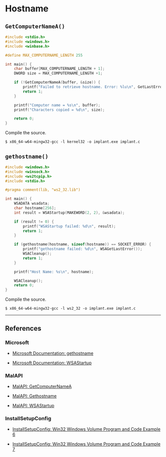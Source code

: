 # Hostname

## `GetComputerNameA()`

```c
#include <stdio.h>
#include <windows.h>
#include <winbase.h>

#define MAX_COMPUTERNAME_LENGTH 255

int main() {
	char buffer[MAX_COMPUTERNAME_LENGTH + 1];
	DWORD size = MAX_COMPUTERNAME_LENGTH +1;

	if (!GetComputerNameA(buffer, &size)) {
		printf("Failed to retrieve hostname. Error: %lu\n", GetLastError());
		return 1;
	}

	printf("Computer name = %s\n", buffer);
	printf("Characters copied = %d\n", size);

	return 0;
}
```

Compile the source.

```
$ x86_64-w64-mingw32-gcc -l kernel32 -o implant.exe implant.c
```

## `gethostname()`

```c
#include <windows.h>
#include <winsock.h>
#include <ws2tcpip.h>
#include <stdio.h>

#pragma comment(lib, "ws2_32.lib")

int main() {
	WSADATA wsadata;
	char hostname[256];
	int result = WSAStartup(MAKEWORD(2, 2), &wsadata);

	if (result != 0) {
		printf("WSAStartup failed: %d\n", result);
		return 1;
	}

	if (gethostname(hostname, sizeof(hostname)) == SOCKET_ERROR) {
		printf("gethostname failed: %d\n", WSAGetLastError());
		WSACleanup();
		return 1;
	}

	printf("Host Name: %s\n", hostname);

	WSACleanup();
	return 0;
}
```

Compile the source.

```
$ x86_64-w64-mingw32-gcc -l ws2_32 -o implant.exe implant.c
```

---
## References

### Microsoft

- [Microsoft Documentation: gethostname](https://learn.microsoft.com/en-us/windows/win32/api/winsock/nf-winsock-gethostname)

- [Microsoft Documentation: WSAStartup](https://learn.microsoft.com/en-us/windows/win32/api/winsock/nf-winsock-wsastartup)

### MalAPI

- [MalAPI: GetComputerNameA](https://malapi.io/winapi/GetComputerNameA)

- [MalAPI: Gethostname](https://malapi.io/winapi/Gethostname)

- [MalAPI: WSAStartup](https://malapi.io/winapi/WSAStartup)

### InstallSetupConfig

- [InstallSetupConfig: Win32 Windows Volume Program and Code Example 6](https://www.installsetupconfig.com/win32programming/windowsvolumeapis1_5.html)

- [InstallSetupConfig: Win32 Windows Volume Program and Code Example 7](https://www.installsetupconfig.com/win32programming/windowsvolumeapis1_6.html)